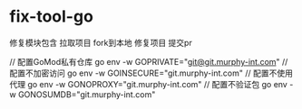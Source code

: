 # fix-tool-go

修复模块包含
拉取项目
fork到本地
修复项目
提交pr


// 配置GoMod私有仓库
go env -w GOPRIVATE="git@git.murphy-int.com"
// 配置不加密访问
go env -w GOINSECURE="git.murphy-int.com"
// 配置不使用代理
go env -w GONOPROXY="git.murphy-int.com"
// 配置不验证包
go env -w GONOSUMDB="git.murphy-int.com"